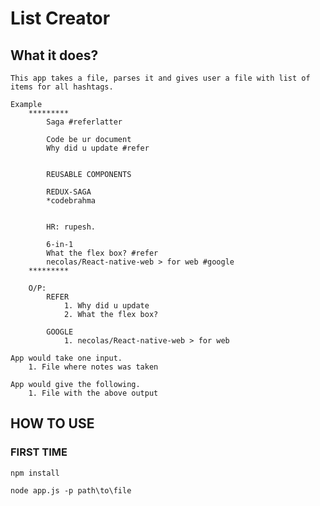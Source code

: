 # List Creator

## What it does?
    This app takes a file, parses it and gives user a file with list of 
    items for all hashtags. 
    
    Example 
        *********
            Saga #referlatter

            Code be ur document
            Why did u update #refer


            REUSABLE COMPONENTS

            REDUX-SAGA
            *codebrahma


            HR: rupesh.

            6-in-1
            What the flex box? #refer
            necolas/React-native-web > for web #google
        *********

        O/P:
            REFER
                1. Why did u update
                2. What the flex box?
            
            GOOGLE
                1. necolas/React-native-web > for web

    App would take one input.
        1. File where notes was taken
    
    App would give the following.
        1. File with the above output

## HOW TO USE

### FIRST TIME 

`npm install`

`node app.js -p path\to\file`

